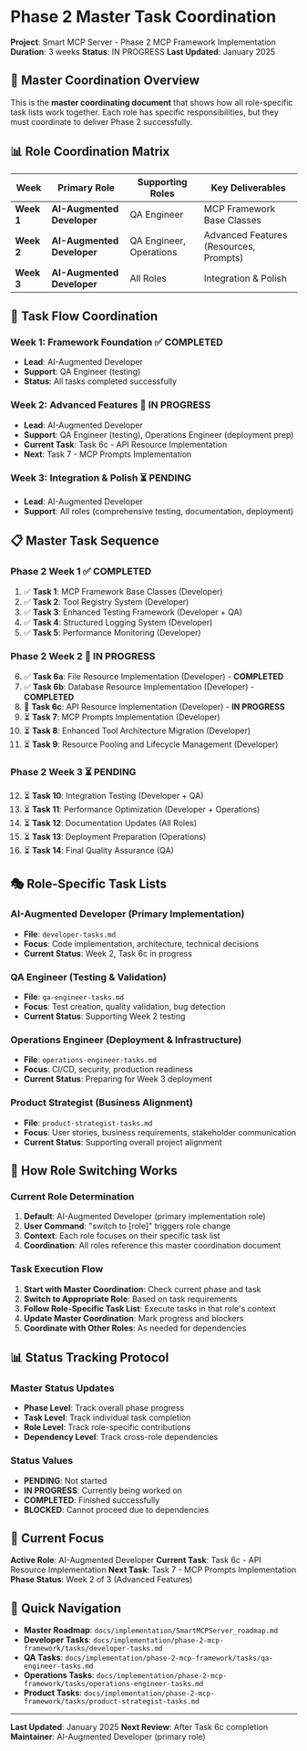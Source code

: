 # Phase 2 Master Task Coordination

**Project**: Smart MCP Server - Phase 2 MCP Framework Implementation
**Duration**: 3 weeks
**Status**: IN PROGRESS
**Last Updated**: January 2025

## 🎯 **Master Coordination Overview**

This is the **master coordinating document** that shows how all role-specific task lists work together. Each role has specific responsibilities, but they must coordinate to deliver Phase 2 successfully.

## 📊 **Role Coordination Matrix**

| Week | Primary Role | Supporting Roles | Key Deliverables |
|------|-------------|------------------|------------------|
| **Week 1** | **AI-Augmented Developer** | QA Engineer | MCP Framework Base Classes |
| **Week 2** | **AI-Augmented Developer** | QA Engineer, Operations | Advanced Features (Resources, Prompts) |
| **Week 3** | **AI-Augmented Developer** | All Roles | Integration & Polish |

## 🔄 **Task Flow Coordination**

### **Week 1: Framework Foundation** ✅ **COMPLETED**
- **Lead**: AI-Augmented Developer
- **Support**: QA Engineer (testing)
- **Status**: All tasks completed successfully

### **Week 2: Advanced Features** 🔄 **IN PROGRESS**
- **Lead**: AI-Augmented Developer
- **Support**: QA Engineer (testing), Operations Engineer (deployment prep)
- **Current Task**: Task 6c - API Resource Implementation
- **Next**: Task 7 - MCP Prompts Implementation

### **Week 3: Integration & Polish** ⏳ **PENDING**
- **Lead**: AI-Augmented Developer
- **Support**: All roles (comprehensive testing, documentation, deployment)

## 📋 **Master Task Sequence**

### **Phase 2 Week 1** ✅ **COMPLETED**
1. ✅ **Task 1**: MCP Framework Base Classes (Developer)
2. ✅ **Task 2**: Tool Registry System (Developer)
3. ✅ **Task 3**: Enhanced Testing Framework (Developer + QA)
4. ✅ **Task 4**: Structured Logging System (Developer)
5. ✅ **Task 5**: Performance Monitoring (Developer)

### **Phase 2 Week 2** 🔄 **IN PROGRESS**
6. ✅ **Task 6a**: File Resource Implementation (Developer) - **COMPLETED**
7. ✅ **Task 6b**: Database Resource Implementation (Developer) - **COMPLETED**
8. 🔄 **Task 6c**: API Resource Implementation (Developer) - **IN PROGRESS**
9. ⏳ **Task 7**: MCP Prompts Implementation (Developer)
10. ⏳ **Task 8**: Enhanced Tool Architecture Migration (Developer)
11. ⏳ **Task 9**: Resource Pooling and Lifecycle Management (Developer)

### **Phase 2 Week 3** ⏳ **PENDING**
12. ⏳ **Task 10**: Integration Testing (Developer + QA)
13. ⏳ **Task 11**: Performance Optimization (Developer + Operations)
14. ⏳ **Task 12**: Documentation Updates (All Roles)
15. ⏳ **Task 13**: Deployment Preparation (Operations)
16. ⏳ **Task 14**: Final Quality Assurance (QA)

## 🎭 **Role-Specific Task Lists**

### **AI-Augmented Developer** (Primary Implementation)
- **File**: `developer-tasks.md`
- **Focus**: Code implementation, architecture, technical decisions
- **Current Status**: Week 2, Task 6c in progress

### **QA Engineer** (Testing & Validation)
- **File**: `qa-engineer-tasks.md`
- **Focus**: Test creation, quality validation, bug detection
- **Current Status**: Supporting Week 2 testing

### **Operations Engineer** (Deployment & Infrastructure)
- **File**: `operations-engineer-tasks.md`
- **Focus**: CI/CD, security, production readiness
- **Current Status**: Preparing for Week 3 deployment

### **Product Strategist** (Business Alignment)
- **File**: `product-strategist-tasks.md`
- **Focus**: User stories, business requirements, stakeholder communication
- **Current Status**: Supporting overall project alignment

## 🔄 **How Role Switching Works**

### **Current Role Determination**
1. **Default**: AI-Augmented Developer (primary implementation role)
2. **User Command**: "switch to [role]" triggers role change
3. **Context**: Each role focuses on their specific task list
4. **Coordination**: All roles reference this master coordination document

### **Task Execution Flow**
1. **Start with Master Coordination**: Check current phase and task
2. **Switch to Appropriate Role**: Based on task requirements
3. **Follow Role-Specific Task List**: Execute tasks in that role's context
4. **Update Master Coordination**: Mark progress and blockers
5. **Coordinate with Other Roles**: As needed for dependencies

## 📊 **Status Tracking Protocol**

### **Master Status Updates**
- **Phase Level**: Track overall phase progress
- **Task Level**: Track individual task completion
- **Role Level**: Track role-specific contributions
- **Dependency Level**: Track cross-role dependencies

### **Status Values**
- **PENDING**: Not started
- **IN PROGRESS**: Currently being worked on
- **COMPLETED**: Finished successfully
- **BLOCKED**: Cannot proceed due to dependencies

## 🎯 **Current Focus**

**Active Role**: AI-Augmented Developer
**Current Task**: Task 6c - API Resource Implementation
**Next Task**: Task 7 - MCP Prompts Implementation
**Phase Status**: Week 2 of 3 (Advanced Features)

## 🔗 **Quick Navigation**

- **Master Roadmap**: `docs/implementation/SmartMCPServer_roadmap.md`
- **Developer Tasks**: `docs/implementation/phase-2-mcp-framework/tasks/developer-tasks.md`
- **QA Tasks**: `docs/implementation/phase-2-mcp-framework/tasks/qa-engineer-tasks.md`
- **Operations Tasks**: `docs/implementation/phase-2-mcp-framework/tasks/operations-engineer-tasks.md`
- **Product Tasks**: `docs/implementation/phase-2-mcp-framework/tasks/product-strategist-tasks.md`

---

**Last Updated**: January 2025
**Next Review**: After Task 6c completion
**Maintainer**: AI-Augmented Developer (primary role)
